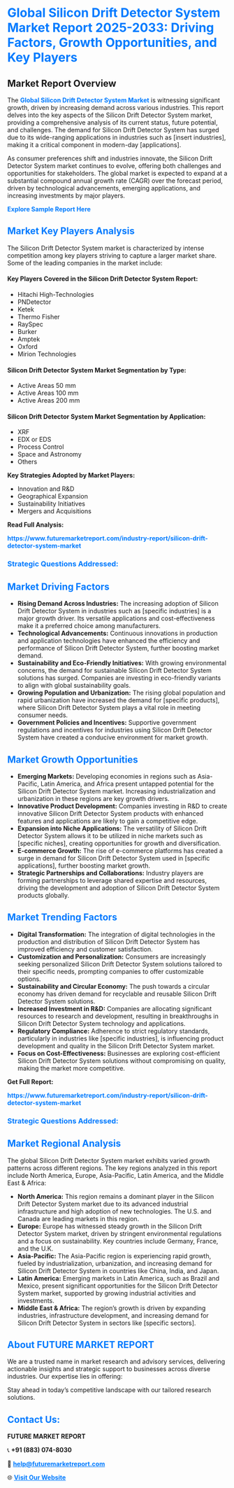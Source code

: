 <h1 style="color: #007BFF;">Global Silicon Drift Detector System Market Report 2025-2033: Driving Factors, Growth Opportunities, and Key Players</h1>

<section id="overview">
<h2>Market Report Overview</h2>
<p>The <a href="https://www.futuremarketreport.com/industry-report/silicon-drift-detector-system-market" style="color: #007BFF; text-decoration: none;"><strong>Global Silicon Drift Detector System Market</strong></a> is witnessing significant growth, driven by increasing demand across various industries. This report delves into the key aspects of the Silicon Drift Detector System market, providing a comprehensive analysis of its current status, future potential, and challenges. The demand for Silicon Drift Detector System has surged due to its wide-ranging applications in industries such as [insert industries], making it a critical component in modern-day [applications].</p>
<p>As consumer preferences shift and industries innovate, the Silicon Drift Detector System market continues to evolve, offering both challenges and opportunities for stakeholders. The global market is expected to expand at a substantial compound annual growth rate (CAGR) over the forecast period, driven by technological advancements, emerging applications, and increasing investments by major players.</p>
</section>

<section id="overview">
<p><a href="https://www.futuremarketreport.com/request-sample/reportId=82626" style="color: #007BFF; text-decoration: none;"><strong>Explore Sample Report Here</strong></a></p>
</section>

<section id="key-players">
<h2 style="color: #007BFF;">Market Key Players Analysis</h2>
<p>The Silicon Drift Detector System market is characterized by intense competition among key players striving to capture a larger market share. Some of the leading companies in the market include:</p>
<h4>Key Players Covered in the Silicon Drift Detector System Report:</h4>
<ul><li>Hitachi High-Technologies</li><li>PNDetector</li><li>Ketek</li><li>Thermo Fisher</li><li>RaySpec</li><li>Burker</li><li>Amptek</li><li>Oxford</li><li>Mirion Technologies</li></ul>
<h4>Silicon Drift Detector System Market Segmentation by Type:</h4>
<ul><li>Active Areas 50 mm</li><li>Active Areas 100 mm</li><li>Active Areas 200 mm</li></ul>

<h4>Silicon Drift Detector System Market Segmentation by Application:</h4>
<ul><li>XRF</li><li>EDX or EDS</li><li>Process Control</li><li>Space and Astronomy</li><li>Others</li></ul>
<p><strong>Key Strategies Adopted by Market Players:</strong></p>
<ul>
<li>Innovation and R&D</li>
<li>Geographical Expansion</li>
<li>Sustainability Initiatives</li>
<li>Mergers and Acquisitions</li>
</ul>
</section>

<section>
<p><strong>Read Full Analysis: </strong></p><a href="https://www.futuremarketreport.com/industry-report/silicon-drift-detector-system-market" style="color: #007BFF; text-decoration: none;"><strong>https://www.futuremarketreport.com/industry-report/silicon-drift-detector-system-market</strong></a>
<h3 style="color: #007BFF;">Strategic Questions Addressed:</h3>
</section>

<section id="driving-factors">
<h2 style="color: #007BFF;">Market Driving Factors</h2>
<ul>
<li><strong>Rising Demand Across Industries:</strong> The increasing adoption of Silicon Drift Detector System in industries such as [specific industries] is a major growth driver. Its versatile applications and cost-effectiveness make it a preferred choice among manufacturers.</li>
<li><strong>Technological Advancements:</strong> Continuous innovations in production and application technologies have enhanced the efficiency and performance of Silicon Drift Detector System, further boosting market demand.</li>
<li><strong>Sustainability and Eco-Friendly Initiatives:</strong> With growing environmental concerns, the demand for sustainable Silicon Drift Detector System solutions has surged. Companies are investing in eco-friendly variants to align with global sustainability goals.</li>
<li><strong>Growing Population and Urbanization:</strong> The rising global population and rapid urbanization have increased the demand for [specific products], where Silicon Drift Detector System plays a vital role in meeting consumer needs.</li>
<li><strong>Government Policies and Incentives:</strong> Supportive government regulations and incentives for industries using Silicon Drift Detector System have created a conducive environment for market growth.</li>
</ul>
</section>

<section id="growth-opportunities">
<h2 style="color: #007BFF;">Market Growth Opportunities</h2>
<ul>
<li><strong>Emerging Markets:</strong> Developing economies in regions such as Asia-Pacific, Latin America, and Africa present untapped potential for the Silicon Drift Detector System market. Increasing industrialization and urbanization in these regions are key growth drivers.</li>
<li><strong>Innovative Product Development:</strong> Companies investing in R&D to create innovative Silicon Drift Detector System products with enhanced features and applications are likely to gain a competitive edge.</li>
<li><strong>Expansion into Niche Applications:</strong> The versatility of Silicon Drift Detector System allows it to be utilized in niche markets such as [specific niches], creating opportunities for growth and diversification.</li>
<li><strong>E-commerce Growth:</strong> The rise of e-commerce platforms has created a surge in demand for Silicon Drift Detector System used in [specific applications], further boosting market growth.</li>
<li><strong>Strategic Partnerships and Collaborations:</strong> Industry players are forming partnerships to leverage shared expertise and resources, driving the development and adoption of Silicon Drift Detector System products globally.</li>
</ul>
</section>

<section id="trending-factors">
<h2 style="color: #007BFF;">Market Trending Factors</h2>
<ul>
<li><strong>Digital Transformation:</strong> The integration of digital technologies in the production and distribution of Silicon Drift Detector System has improved efficiency and customer satisfaction.</li>
<li><strong>Customization and Personalization:</strong> Consumers are increasingly seeking personalized Silicon Drift Detector System solutions tailored to their specific needs, prompting companies to offer customizable options.</li>
<li><strong>Sustainability and Circular Economy:</strong> The push towards a circular economy has driven demand for recyclable and reusable Silicon Drift Detector System solutions.</li>
<li><strong>Increased Investment in R&D:</strong> Companies are allocating significant resources to research and development, resulting in breakthroughs in Silicon Drift Detector System technology and applications.</li>
<li><strong>Regulatory Compliance:</strong> Adherence to strict regulatory standards, particularly in industries like [specific industries], is influencing product development and quality in the Silicon Drift Detector System market.</li>
<li><strong>Focus on Cost-Effectiveness:</strong> Businesses are exploring cost-efficient Silicon Drift Detector System solutions without compromising on quality, making the market more competitive.</li>
</ul>
</section>

<section>
<p><strong>Get Full Report: </strong></p><a href="https://www.futuremarketreport.com/industry-report/silicon-drift-detector-system-market" style="color: #007BFF; text-decoration: none;"><strong>https://www.futuremarketreport.com/industry-report/silicon-drift-detector-system-market</strong></a>
<h3 style="color: #007BFF;">Strategic Questions Addressed:</h3>
</section>


<section id="regional-analysis">
<h2 style="color: #007BFF;">Market Regional Analysis</h2>
<p>The global Silicon Drift Detector System market exhibits varied growth patterns across different regions. The key regions analyzed in this report include North America, Europe, Asia-Pacific, Latin America, and the Middle East & Africa:</p>
<ul>
<li><strong>North America:</strong> This region remains a dominant player in the Silicon Drift Detector System market due to its advanced industrial infrastructure and high adoption of new technologies. The U.S. and Canada are leading markets in this region.</li>
<li><strong>Europe:</strong> Europe has witnessed steady growth in the Silicon Drift Detector System market, driven by stringent environmental regulations and a focus on sustainability. Key countries include Germany, France, and the U.K.</li>
<li><strong>Asia-Pacific:</strong> The Asia-Pacific region is experiencing rapid growth, fueled by industrialization, urbanization, and increasing demand for Silicon Drift Detector System in countries like China, India, and Japan.</li>
<li><strong>Latin America:</strong> Emerging markets in Latin America, such as Brazil and Mexico, present significant opportunities for the Silicon Drift Detector System market, supported by growing industrial activities and investments.</li>
<li><strong>Middle East & Africa:</strong> The region’s growth is driven by expanding industries, infrastructure development, and increasing demand for Silicon Drift Detector System in sectors like [specific sectors].</li>
</ul>
</section>

<footer>
<h2 style="color: #007BFF;">About FUTURE MARKET REPORT</h2>
<p>We are a trusted name in market research and advisory services, delivering actionable insights and strategic support to businesses across diverse industries. Our expertise lies in offering:</p>

<p>Stay ahead in today’s competitive landscape with our tailored research solutions.</p>

<h2 style="color: #007BFF;">Contact Us:</h2>
<p><strong>FUTURE MARKET REPORT</strong></p>
<p>📞 <strong>+91 (883) 074-8030</strong></p>
<p>📧 <strong><a href="mailto:help@futuremarketreport.com" style="color: #007BFF;">help@futuremarketreport.com</a></strong></p>
<p>🌐 <strong><a href="https://www.futuremarketreport.com/" style="color: #007BFF;">Visit Our Website</a></strong></p>
</footer>
